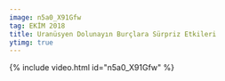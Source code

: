 ```yaml
---
image: n5a0_X91Gfw
tag: EKİM 2018
title: Uranüsyen Dolunayın Burçlara Sürpriz Etkileri
ytimg: true
---
```

{% include video.html id="n5a0_X91Gfw" %}
